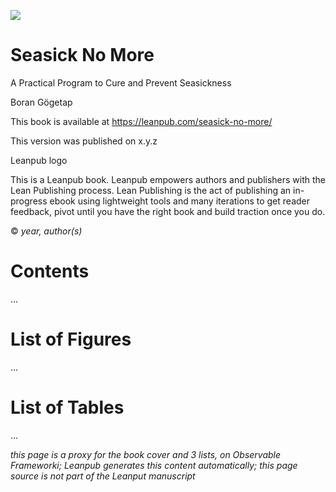 ![](resources/title_page.png)

# Seasick No More

A Practical Program to Cure and Prevent Seasickness

Boran Gögetap

This book is available at https://leanpub.com/seasick-no-more/

This version was published on x.y.z

Leanpub logo

This is a Leanpub book. Leanpub empowers authors and
publishers with the Lean Publishing process. Lean Publishing is
the act of publishing an in-progress ebook using lightweight tools
and many iterations to get reader feedback, pivot until you have
the right book and build traction once you do.

© *year, author(s)*

# Contents

...

# List of Figures

...

# List of Tables

...

*this page is a proxy for the book cover and 3 lists, on Observable Frameworki; Leanpub generates this content automatically; this page source is not part of the Leanput manuscript*
